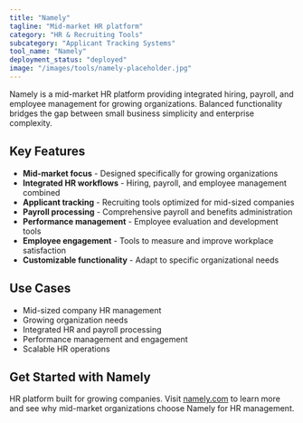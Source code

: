 ```yaml
---
title: "Namely"
tagline: "Mid-market HR platform"
category: "HR & Recruiting Tools"
subcategory: "Applicant Tracking Systems"
tool_name: "Namely"
deployment_status: "deployed"
image: "/images/tools/namely-placeholder.jpg"
---
```

Namely is a mid-market HR platform providing integrated hiring, payroll, and employee management for growing organizations. Balanced functionality bridges the gap between small business simplicity and enterprise complexity.

## Key Features

- **Mid-market focus** - Designed specifically for growing organizations
- **Integrated HR workflows** - Hiring, payroll, and employee management combined
- **Applicant tracking** - Recruiting tools optimized for mid-sized companies
- **Payroll processing** - Comprehensive payroll and benefits administration
- **Performance management** - Employee evaluation and development tools
- **Employee engagement** - Tools to measure and improve workplace satisfaction
- **Customizable functionality** - Adapt to specific organizational needs

## Use Cases

- Mid-sized company HR management
- Growing organization needs
- Integrated HR and payroll processing
- Performance management and engagement
- Scalable HR operations

## Get Started with Namely

HR platform built for growing companies. Visit [namely.com](https://www.namely.com) to learn more and see why mid-market organizations choose Namely for HR management.
